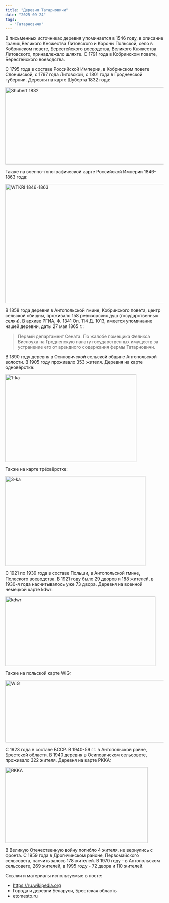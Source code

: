 ```yaml
---
title: "Деревня Татарновичи"
date: "2025-09-24"
tags: 
  - "Татарновичи"
---
```


В письменных источниках деревня упоминается в 1546 году, в описание границ Великого Княжества Литовского и Короны Польской, село в Кобринском повете, Берестейского воеводства, Великого Княжества Литовского, принадлежало шляхте. С 1791 года в Кобринском повете, Берестейского воеводства.

С 1795 года в составе Российской Империи, в Кобринском повете Слонимской, с 1797 года Литовской, с 1801 года в Гродненской губернии. Деревня на карте Шуберта 1832 года:

<img width="525" height="246" alt="Shubert 1832" src="https://github.com/user-attachments/assets/201829cc-4153-4a81-b801-b50d999fbd48" />

Также на военно-топографической карте Российской Империи 1846-1863 года:

<img width="506" height="380" alt="WTKRI 1846-1863" src="https://github.com/user-attachments/assets/b33b61de-8a69-45df-ac6f-70d9f818549a" />

В 1858 года деревня в Антопольской гмине, Кобринского повета, центр сельской обищны, проживало 158 ревизорских душ (государственных селян). В архиве РГИА, Ф. 1341 Оп. 114 Д. 1013, имеется упоминание нашей деревни, даты 27 мая 1865 г.:

> Первый департамент Сената. По жалобе помещика Феликса Вислоуха на Гродненскую палату государственных имуществ за устранение его от арендного содержания фермы Татарновичи.

В 1890 году деревня в Осиповичской сельской общине Антопольской волости. В 1905 году проживало 353 жителя. Деревня на карте одновёрстке:

<img width="417" height="279" alt="1-ka" src="https://github.com/user-attachments/assets/0d2103b5-7fcf-480e-985a-44b08a92cfe2" />

Также на карте трёхвёрстке:

<img width="446" height="286" alt="3-ka" src="https://github.com/user-attachments/assets/5c91de1c-50fd-4f59-979e-2077cee9b6d7" />

С 1921 по 1939 года в составе Польши, в Антопольской гмине, Полеского воеводства. В 1921 году было 29 дворов и 188 жителей, в 1930-я года насчитывалось уже 73 двора. Деревня на военной немецкой карте kdwr:

<img width="478" height="221" alt="kdwr" src="https://github.com/user-attachments/assets/f1930319-0fa3-4b9e-97fe-76f8049d3033" />

Также на польской карте WIG:

<img width="530" height="198" alt="WIG" src="https://github.com/user-attachments/assets/25d818e3-7cde-4018-8e29-2437cd25bb6c" />

С 1923 года в составе БССР. В 1940-59 гг. в Антопольской райне, Брестской области. В 1940 деревня в Осиповичском сельсовете, проживало 322 жителя. Деревня на карте РККА:

<img width="453" height="241" alt="RKKA" src="https://github.com/user-attachments/assets/e249e725-7309-4357-a00d-ab11fd5a1ee5" />

В Великую Отечественную войну погибло 4 жителя, не вернулись с фронта. С 1959 года в Дрогичинском районе, Первомайского сельсовета, насчитывалось 178 жителей. В 1970 году - в Антопольском сельсовете, 269 жителей, в 1995 году - 72 двора и 110 жителей.

Ссылки и материалы используемые в посте:
- https://ru.wikipedia.org
- Города и деревни Беларуси, Брестская область
- etomesto.ru
